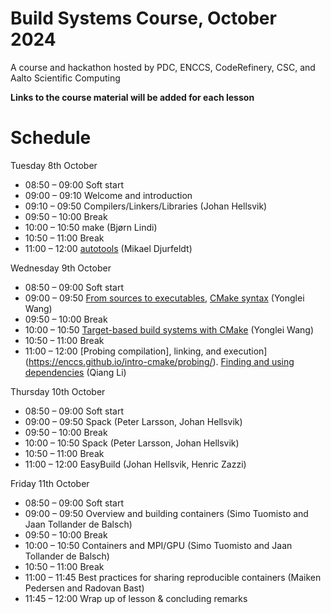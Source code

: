 # Build Systems Course, October 2024

A course and hackathon hosted by PDC, ENCCS, CodeRefinery, CSC, and Aalto Scientific Computing

**Links to the course material will be added for each lesson**

# Schedule

Tuesday 8th October

- 08:50 – 09:00 Soft start
- 09:00 – 09:10 Welcome and introduction
- 09:10 – 09:50 Compilers/Linkers/Libraries (Johan Hellsvik)
- 09:50 – 10:00 Break
- 10:00 – 10:50 make (Bjørn Lindi)
- 10:50 – 11:00 Break
- 11:00 – 12:00 [autotools](https://github.com/PDC-support/introduction-to-autotools.git) (Mikael Djurfeldt)

Wednesday 9th October

- 08:50 – 09:00 Soft start
- 09:00 – 09:50 [From sources to executables](https://enccs.github.io/intro-cmake/hello-cmake/), [CMake syntax](https://enccs.github.io/intro-cmake/cmake-syntax/) (Yonglei Wang)
- 09:50 – 10:00 Break
- 10:00 – 10:50 [Target-based build systems with CMake](https://enccs.github.io/intro-cmake/targets/) (Yonglei Wang)
- 10:50 – 11:00 Break
- 11:00 – 12:00 [Probing compilation], linking, and execution](https://enccs.github.io/intro-cmake/probing/). [Finding and using dependencies](https://enccs.github.io/intro-cmake/dependencies/) (Qiang Li)

Thursday 10th October

- 08:50 – 09:00 Soft start
- 09:00 – 09:50 Spack (Peter Larsson, Johan Hellsvik)
- 09:50 – 10:00 Break
- 10:00 – 10:50 Spack (Peter Larsson, Johan Hellsvik)
- 10:50 – 11:00 Break
- 11:00 – 12:00 EasyBuild (Johan Hellsvik, Henric Zazzi)

Friday 11th October

- 08:50 – 09:00 Soft start
- 09:00 – 09:50 Overview and building containers (Simo Tuomisto and Jaan Tollander de Balsch)
- 09:50 – 10:00 Break
- 10:00 – 10:50 Containers and MPI/GPU (Simo Tuomisto and Jaan Tollander de Balsch)
- 10:50 – 11:00 Break
- 11:00 – 11:45 Best practices for sharing reproducible containers (Maiken Pedersen and Radovan Bast)
- 11:45 – 12:00 Wrap up of lesson & concluding remarks
